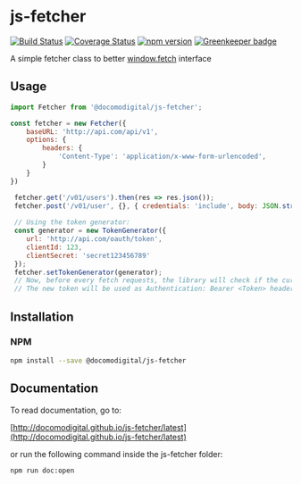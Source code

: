# js-fetcher

[![Build Status](https://travis-ci.com/docomodigital/js-fetcher.svg?branch=master)](https://travis-ci.com/docomodigital/js-fetcher)
[![Coverage Status](https://coveralls.io/repos/github/docomodigital/js-fetcher/badge.svg?branch=master)](https://coveralls.io/github/docomodigital/js-fetcher?branch=master)
[![npm version](https://badge.fury.io/js/%40docomodigital%2Fjs-fetcher.svg)](https://badge.fury.io/js/%40docomodigital%2Fjs-fetcher)
[![Greenkeeper badge](https://badges.greenkeeper.io/docomodigital/js-fetcher.svg)](https://greenkeeper.io/)

A simple fetcher class to better [window.fetch](https://developer.mozilla.org/it/docs/Web/API/Fetch_API) interface

## Usage
```javascript
import Fetcher from '@docomodigital/js-fetcher';

const fetcher = new Fetcher({
    baseURL: 'http://api.com/api/v1',
    options: {
        headers: {
            'Content-Type': 'application/x-www-form-urlencoded',
        }
    }
})

 fetcher.get('/v01/users').then(res => res.json());
 fetcher.post('/v01/user', {}, { credentials: 'include', body: JSON.stringify({foo: 'bar'}) });
 
 // Using the token generator:
 const generator = new TokenGenerator({
    url: 'http://api.com/oauth/token',
    clientId: 123,
    clientSecret: 'secret123456789'
 });
 fetcher.setTokenGenerator(generator);
 // Now, before every fetch requests, the library will check if the current Bearer token (if present) is valid and will try to get a new one if necessary.
 // The new token will be used as Authentication: Bearer <Token> header
```


## Installation

### NPM
```bash
npm install --save @docomodigital/js-fetcher
```

## Documentation

To read documentation, go to:

[http://docomodigital.github.io/js-fetcher/latest](http://docomodigital.github.io/js-fetcher/latest)

or run the following command inside the js-fetcher folder: 
```bash
npm run doc:open
```